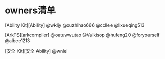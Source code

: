 # owners清单
[Ability Kit][Ability]
@wkljy
@xuzhihao666
@ccllee
@lixueqing513

[ArkTS][arkcompiler]
@oatuwwutao
@Valkisop
@hufeng20
@foryourself
@albee1213

[安全 Kit][安全 Ability]
@wnlei